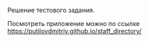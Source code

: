 Решение тестового задания.

Посмотреть приложение можно по ссылке https://putilovdmitriy.github.io/staff_directory/
